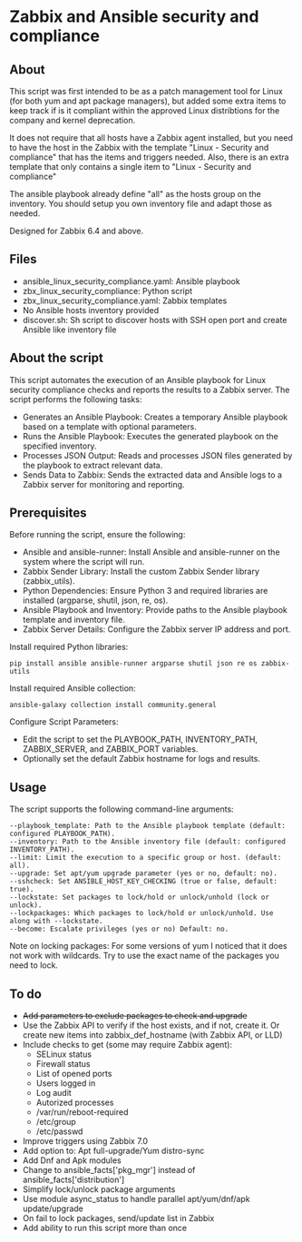 # Zabbix and Ansible security and compliance

## About

This script was first intended to be as a patch management tool for Linux (for both yum and apt package managers), but added some extra items to keep track if is it compliant within the approved Linux distribtions for the company and kernel deprecation. 

It does not require that all hosts have a Zabbix agent installed, but you need to have the host in the Zabbix with the template "Linux - Security and compliance" that has the items and triggers needed. Also, there is an extra template that only contains a single item to "Linux - Security and compliance"

The ansible playbook already define "all" as the hosts group on the inventory. You should setup you own inventory file and adapt those as needed.

Designed for Zabbix 6.4 and above.

## Files

- ansible_linux_security_compliance.yaml: Ansible playbook
- zbx_linux_security_compliance: Python script
- zbx_linux_security_compliance.yaml: Zabbix templates
- No Ansible hosts inventory provided
- discover.sh: Sh script to discover hosts with SSH open port and create Ansible like inventory file

## About the script

This script automates the execution of an Ansible playbook for Linux security compliance checks and reports the results to a Zabbix server. The script performs the following tasks:

- Generates an Ansible Playbook: Creates a temporary Ansible playbook based on a template with optional parameters.
- Runs the Ansible Playbook: Executes the generated playbook on the specified inventory.
- Processes JSON Output: Reads and processes JSON files generated by the playbook to extract relevant data.
- Sends Data to Zabbix: Sends the extracted data and Ansible logs to a Zabbix server for monitoring and reporting.

## Prerequisites

Before running the script, ensure the following:

- Ansible and ansible-runner: Install Ansible and ansible-runner on the system where the script will run.
- Zabbix Sender Library: Install the custom Zabbix Sender library (zabbix_utils).
- Python Dependencies: Ensure Python 3 and required libraries are installed (argparse, shutil, json, re, os).
- Ansible Playbook and Inventory: Provide paths to the Ansible playbook template and inventory file.
- Zabbix Server Details: Configure the Zabbix server IP address and port.

Install required Python libraries:

    pip install ansible ansible-runner argparse shutil json re os zabbix-utils

Install required Ansible collection:

    ansible-galaxy collection install community.general

Configure Script Parameters:

- Edit the script to set the PLAYBOOK_PATH, INVENTORY_PATH, ZABBIX_SERVER, and ZABBIX_PORT variables.
- Optionally set the default Zabbix hostname for logs and results.

## Usage

The script supports the following command-line arguments:

    --playbook_template: Path to the Ansible playbook template (default: configured PLAYBOOK_PATH).
    --inventory: Path to the Ansible inventory file (default: configured INVENTORY_PATH).
    --limit: Limit the execution to a specific group or host. (default: all).
    --upgrade: Set apt/yum upgrade parameter (yes or no, default: no).
    --sshcheck: Set ANSIBLE_HOST_KEY_CHECKING (true or false, default: true).
    --lockstate: Set packages to lock/hold or unlock/unhold (lock or unlock).
    --lockpackages: Which packages to lock/hold or unlock/unhold. Use along with --lockstate.
    --become: Escalate privileges (yes or no) Default: no.

Note on locking packages: For some versions of yum I noticed that it does not work with wildcards. Try to use the exact name of the packages you need to lock.

## To do

- ~~Add parameters to exclude packages to check and upgrade~~
- Use the Zabbix API to verify if the host exists, and if not, create it. Or create new items into zabbix_def_hostname (with Zabbix API, or LLD)
- Include checks to get (some may require Zabbix agent):
  - SELinux status
  - Firewall status
  - List of opened ports
  - Users logged in
  - Log audit
  - Autorized processes
  - /var/run/reboot-required
  - /etc/group
  - /etc/passwd
- Improve triggers using Zabbix 7.0
- Add option to: Apt full-upgrade/Yum distro-sync
- Add Dnf and Apk modules
- Change to ansible_facts['pkg_mgr'] instead of ansible_facts['distribution']
- Simplify lock/unlock package arguments
- Use module async_status to handle parallel apt/yum/dnf/apk update/upgrade
- On fail to lock packages, send/update list in Zabbix
- Add ability to run this script more than once